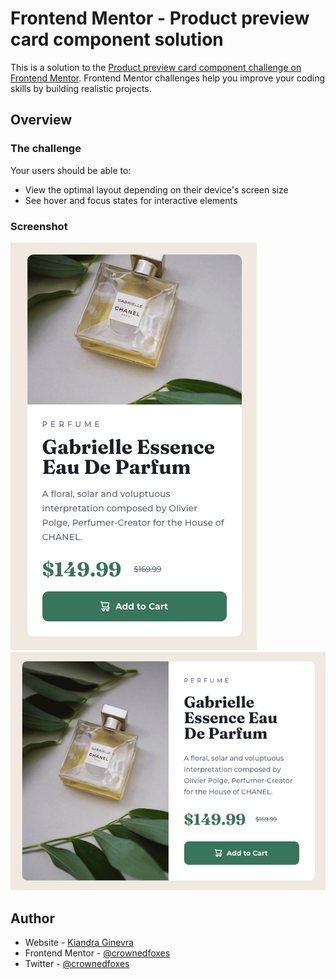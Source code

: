 # Frontend Mentor - Product preview card component solution

This is a solution to the [Product preview card component challenge on Frontend Mentor](https://www.frontendmentor.io/challenges/product-preview-card-component-GO7UmttRfa). Frontend Mentor challenges help you improve your coding skills by building realistic projects. 

## Overview

### The challenge

Your users should be able to:

- View the optimal layout depending on their device's screen size
- See hover and focus states for interactive elements

### Screenshot

![Screenshot of solution on mobile](./screenshot1.png)
![Screenshot of solution on desktop](./screenshot2.png)

## Author

- Website - [Kiandra Ginevra](https://kiandraginevra.dev)
- Frontend Mentor - [@crownedfoxes](https://www.frontendmentor.io/profile/crownedfoxes)
- Twitter - [@crownedfoxes](https://www.twitter.com/crownedfoxes)
